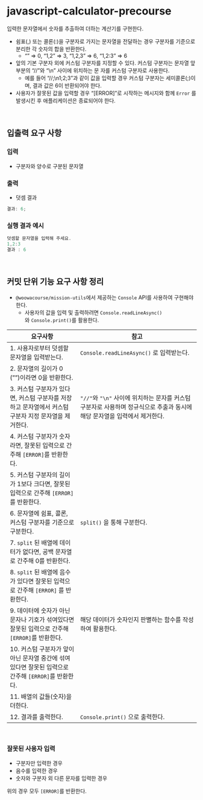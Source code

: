 # javascript-calculator-precourse

입력한 문자열에서 숫자를 추출하여 더하는 계산기를 구현한다.

-   쉼표(,) 또는 콜론(:)을 구분자로 가지는 문자열을 전달하는 경우 구분자를 기준으로 분리한 각 숫자의 합을 반환한다.
    -   “” ⇒ 0, “1,2” ⇒ 3, “1,2,3” ⇒ 6, “1,2:3” ⇒ 6
-   앞의 기본 구분자 외에 커스텀 구분자를 지정할 수 있다. 커스텀 구분자는 문자열 앞부분의 “//”와 “\n” 사이에 위치하는 문
    자를 커스텀 구분자로 사용한다.
    -   예를 들어 “//;\n1;2;3”과 같이 값을 입력할 경우 커스텀 구분자는 세미콜론(;)이며, 결과 값은 6이 반환되어야 한다.
-   사용자가 잘못된 값을 입력할 경우 “[ERROR]”로 시작하는 메시지와 함께 `Error` 를 발생시킨 후 애플리케이션은 종료되어야
    한다.

<br />

## 입출력 요구 사항

### 입력

-   구분자와 양수로 구분된 문자열

### 출력

-   덧셈 결과

```jsx
결과: 6;
```

### 실행 결과 예시

```jsx
덧셈할 문자열을 입력해 주세요.
1,2:3
결과 : 6
```

<br />

## 커밋 단위 기능 요구 사항 정리

-   `@woowacourse/mission-utils`에서 제공하는 `Console` API를 사용하여 구현해야 한다.
    -   사용자의 값을 입력 및 출력하려면 `Console.readLineAsync()`와 `Console.print()`를 활용한다.

| **요구사항**                                                                                         | **참고**                                                                                                                  |
| ---------------------------------------------------------------------------------------------------- | ------------------------------------------------------------------------------------------------------------------------- |
| 1. 사용자로부터 덧셈할 문자열을 입력받는다.                                                          | `Console.readLineAsync()` 로 입력받는다.                                                                                  |
| 2. 문자열의 길이가 0 (””)이라면 0을 반환한다.                                                        |                                                                                                                           |
| 3. 커스텀 구분자가 있다면, 커스텀 구분자를 저장하고 문자열에서 커스텀 구분자 지정 문자열을 제거한다. | `"//"`와 `"\n"` 사이에 위치하는 문자를 커스텀 구분자로 사용하며 정규식으로 추출과 동시에 해당 문자열을 입력에서 제거한다. |
| 4. 커스텀 구분자가 숫자라면, 잘못된 입력으로 간주해 `[ERROR]`를 반환한다.                            |                                                                                                                           |
| 5. 커스텀 구분자의 길이가 1보다 크다면, 잘못된 입력으로 간주해 `[ERROR]`를 반환한다.                 |                                                                                                                           |
| 6. 문자열에 쉼표, 콜론, 커스텀 구분자를 기준으로 구분한다.                                           | `split()` 을 통해 구분한다.                                                                                               |
| 7. `split` 된 배열에 데이터가 없다면, 공백 문자열로 간주해 0를 반환한다.                             |                                                                                                                           |
| 8. `split` 된 배열에 음수가 있다면 잘못된 입력으로 간주해 `[ERROR]` 를 반환한다.                     |                                                                                                                           |
| 9. 데이터에 숫자가 아닌 문자나 기호가 섞여있다면 잘못된 입력으로 간주해 `[ERROR]`를 반환한다.        | 해당 데이터가 숫자인지 판별하는 함수를 작성하여 활용한다.                                                                 |
| 10. 커스텀 구분자가 앞이 아닌 문자열 중간에 섞여있다면 잘못된 입력으로 간주해 `[ERROR]`를 반환한다.  |                                                                                                                           |
| 11. 배열의 값들(숫자)을 더한다.                                                                      |                                                                                                                           |
| 12. 결과를 출력한다.                                                                                 | `Console.print()` 으로 출력한다.                                                                                          |

<br />

### 잘못된 사용자 입력

-   구분자만 입력한 경우
-   음수를 입력한 경우
-   숫자와 구분자 외 다른 문자를 입력한 경우

위의 경우 모두 `[ERROR]`를 반환한다.
